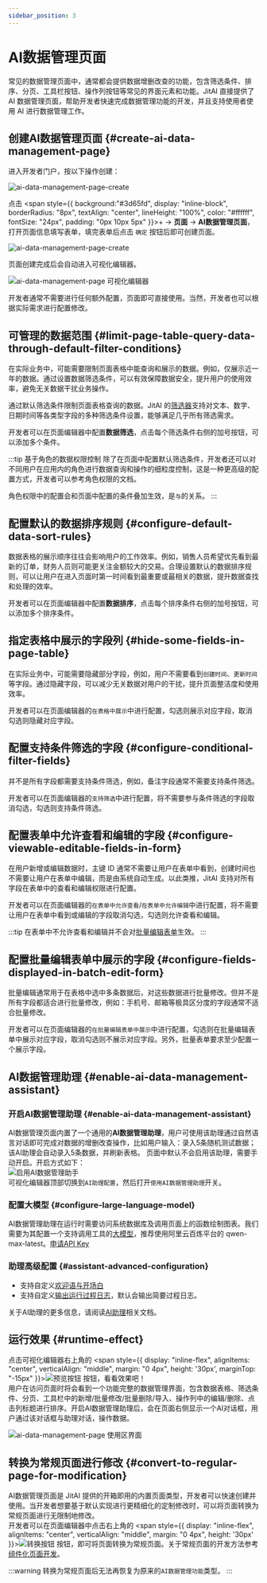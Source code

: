 ```yaml
---
sidebar_position: 3
---
```


# AI数据管理页面

常见的数据管理页面中，通常都会提供数据增删改查的功能，包含筛选条件、排序、分页、工具栏按钮、操作列按钮等常见的界面元素和功能。JitAI 直接提供了 AI 数据管理页面，帮助开发者快速完成数据管理功能的开发，并且支持使用者使用 AI 进行数据管理工作。

## 创建AI数据管理页面 {#create-ai-data-management-page}
进入开发者门户，按以下操作创建：

![ai-data-management-page-create](./imgs/create-page.png)

点击 <span style={{ background:"#3d65fd", display: "inline-block", borderRadius: "8px", textAlign: "center", lineHeight: "100%", color: "#ffffff", fontSize: "24px", padding: "0px 10px 5px" }}>+</span>  → **页面** → **AI数据管理页面**，打开页面信息填写表单，填完表单后点击 `确定` 按钮后即可创建页面。

![ai-data-management-page-create](./imgs/create-page-form.png)

页面创建完成后会自动进入可视化编辑器。

![ai-data-management-page 可视化编辑器](./imgs/ai-data-management-page-visual-editor.png)

开发者通常不需要进行任何额外配置，页面即可直接使用。当然，开发者也可以根据实际需求进行配置修改。

## 可管理的数据范围 {#limit-page-table-query-data-through-default-filter-conditions}
在实际业务中，可能需要限制页面表格中能查询和展示的数据。例如，仅展示近一年的数据。通过设置数据筛选条件，可以有效保障数据安全，提升用户的使用效率，避免无关数据干扰业务操作。

通过默认筛选条件限制页面表格查询的数据。JitAI 的[筛选器](/docs/devguide/using-functional-components-in-pages/filter-components)支持对文本、数字、日期时间等各类型字段的多种筛选条件设置，能够满足几乎所有筛选需求。

开发者可以在页面编辑器中配置**数据筛选**，点击每个筛选条件右侧的加号按钮，可以添加多个条件。

:::tip 基于角色的数据权限控制
除了在页面中配置默认筛选条件，开发者还可以对不同用户在应用内的角色进行数据查询和操作的细粒度控制，这是一种更高级的配置方式，开发者可以参考角色权限的文档。

角色权限中的配置会和页面中配置的条件叠加生效，是`与`的关系。
:::

## 配置默认的数据排序规则 {#configure-default-data-sort-rules}
数据表格的展示顺序往往会影响用户的工作效率。例如，销售人员希望优先看到最新的订单，财务人员则可能更关注金额较大的交易。合理设置默认的数据排序规则，可以让用户在进入页面时第一时间看到最重要或最相关的数据，提升数据查找和处理的效率。

开发者可以在页面编辑器中配置**数据排序**，点击每个排序条件右侧的加号按钮，可以添加多个排序条件。

## 指定表格中展示的字段列 {#hide-some-fields-in-page-table}
在实际业务中，可能需要隐藏部分字段，例如，用户不需要看到`创建时间`、`更新时间`等字段。通过隐藏字段，可以减少无关数据对用户的干扰，提升页面整洁度和使用效率。

开发者可以在页面编辑器的`在表格中展示`中进行配置，勾选则展示对应字段，取消勾选则隐藏对应字段。

## 配置支持条件筛选的字段 {#configure-conditional-filter-fields}
并不是所有字段都需要支持条件筛选，例如，备注字段通常不需要支持条件筛选。

开发者可以在页面编辑器的`支持筛选`中进行配置，将不需要参与条件筛选的字段取消勾选，勾选则支持条件筛选。

## 配置表单中允许查看和编辑的字段 {#configure-viewable-editable-fields-in-form}
在用户新增或编辑数据时，主键 ID 通常不需要让用户在表单中看到，创建时间也不需要让用户在表单中编辑，而是由系统自动生成。以此类推，JitAI 支持对所有字段在表单中的查看和编辑权限进行配置。

开发者可以在页面编辑器的`在表单中允许查看`/`在表单中允许编辑`中进行配置，将不需要让用户在表单中看到或编辑的字段取消勾选，勾选则允许查看和编辑。

:::tip
在表单中不允许查看和编辑并不会对[批量编辑表单](#configure-fields-displayed-in-batch-edit-form)生效。
:::

## 配置批量编辑表单中展示的字段 {#configure-fields-displayed-in-batch-edit-form}
批量编辑通常用于在表格中选中多条数据后，对这些数据进行批量修改。但并不是所有字段都适合进行批量修改，例如：手机号、邮箱等极具区分度的字段通常不适合批量修改。

开发者可以在页面编辑器的`在批量编辑表单中展示`中进行配置，勾选则在批量编辑表单中展示对应字段，取消勾选则不展示对应字段。另外，批量表单要求至少配置一个展示字段。

## AI数据管理助理 {#enable-ai-data-management-assistant}

### 开启AI数据管理助理 {#enable-ai-data-management-assistant}
AI数据管理页面内置了一个通用的**AI数据管理助理**，用户可使用该助理通过自然语言对话即可完成对数据的增删改查操作，比如用户输入：录入5条随机测试数据；该AI助理会自动录入5条数据，并刷新表格。
页面中默认不会启用该助理，需要手动开启。开启方式如下：<br/>
![启用AI数据管理助手](./imgs/enable-ai-data-management-assistant.png)<br/>
可视化编辑器顶部切换到`AI助理配置`，然后打开`使用AI数据管理助理`开关。

### 配置大模型 {#configure-large-language-model}
AI数据管理助理在运行时需要访问系统数据库及调用页面上的函数绘制图表。我们需要为其配置一个支持调用工具的[大模型](/docs/devguide/ai-llm/create-ai-llm)，推荐使用阿里云百炼平台的 qwen-max-latest。[申请API Key](https://bailian.console.aliyun.com/?tab=model#/api-key)

### 助理高级配置 {#assistant-advanced-configuration}
- 支持自定义[欢迎语与开场白](/docs/devguide/ai-assistant/welcome-message-and-opening)
- 支持自定义[输出运行过程日志](/docs/devguide/ai-assistant/ai-assistant-input-output#message-output)，默认会输出简要过程日志。


关于AI助理的更多信息，请阅读[AI助理](/docs/devguide/ai-assistant/create-ai-assistant)相关文档。

## 运行效果 {#runtime-effect}

点击可视化编辑器右上角的 <span style={{ display: "inline-flex", alignItems: "center", verticalAlign: "middle", margin: "0 4px", height: '30px', marginTop: "-15px" }}>![预览按钮](./imgs/view-icon.png)</span> 按钮，看看效果吧！<br/>
用户在访问页面时将会看到一个功能完整的数据管理界面，包含数据表格、筛选条件、分页、工具栏中的新增/批量修改/批量删除/导入、操作列中的编辑/删除、点击列标题进行排序。开启AI数据管理助理后，会在页面右侧显示一个AI对话框，用户通过该对话框与助理对话，操作数据。

![ai-data-management-page 使用区界面](./imgs/ai-data-management-page-usage-area-interface.png)

## 转换为常规页面进行修改 {#convert-to-regular-page-for-modification}
AI数据管理页面是 JitAI 提供的开箱即用的内置页面类型，开发者可以快速创建并使用。当开发者想要基于默认实现进行更精细化的定制修改时，可以将页面转换为常规页面进行无限制地修改。<br/>
开发者可以在页面编辑器中点击右上角的 <span style={{ display: "inline-flex", alignItems: "center", verticalAlign: "middle", margin: "0 4px", height: '30px' }}>![转换按钮](./imgs/trans-type.png)</span> 按钮，即可将页面转换为常规页面。关于常规页面的开发方法参考[组件化页面开发](/docs/devguide/shell-and-page/component-based-page-development)。

:::warning
转换为常规页面后无法再恢复为原来的`AI数据管理功能`类型。
:::
